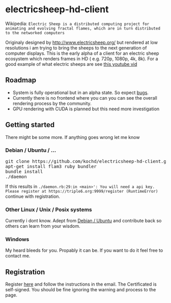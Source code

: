 # electricsheep-hd-client
Wikipedia: 
`Electric Sheep is a distributed computing project for animating and evolving fractal flames, which are in turn distributed to the networked computers`

Originaly designed by http://www.electricsheep.org/ but rendered at low resolutions i am trying to bring the sheeps to the next generation of computer displays.
This is the early alpha of a client for an electric sheep ecosystem which renders frames in HD ( e.g. 720p, 1080p, 4k, 8k).
For a good example of what electric sheeps are see [this youtube vid](https://www.youtube.com/watch?v=vo8IC8sMXwQ)

## Roadmap
- System is fully operational but in an alpha state. So expect [bugs](https://github.com/kochd/electricsheep-hd-client/issues).
- Currently there is no frontend where you can you can see the overall rendering process by the community.
- GPU rendering with CUDA is planned but this need more investigation
## Getting started 
There might be some more. If anything goes wrong let me know

### Debian / Ubuntu / ...
<pre>
git clone https://github.com/kochd/electricsheep-hd-client.git && cd electricsheep-hd-client
apt-get install flam3 ruby bundler
bundle install
./daemon
</pre>

If this results in `./daemon.rb:29:in <main>': You will need a api key. Please register at https://triple6.org:9999/register (RuntimeError)` continue with registration.

### Other Linux / Unix / Posix systems
Currently i dont know. Adept from [Debian / Ubuntu](https://github.com/kochd/electricsheep-hd-client/blob/master/README.md#debian--ubuntu--) and contribute back so others can learn from your wisdom.

### Windows 
My heard bleeds for you. Propably it can be. If you want to do it feel free to contact me.

## Registration
Register [here](https://sheeps.triple6.org:9999/register) and follow the instructions in the email.
The Certificated is self-signed. You should be fine ignoring the warning and process to the page.  
